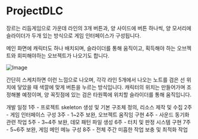 # ProjectDLC
 
장르는 리듬게임으로 가운데 라인의 3개 버튼과, 양 사이드에 버튼 하나씩, 양 모서리에 슬라이더가 두개 있는 방식으로 게임 인터페이스가 구성됩니다.

메인 화면에 캐릭터도 하나 배치되며, 슬라이더를 통해 움직이고, 획득해야 하는 오브젝트와 회피해야하는 오브젝트가 나오기도 합니다.

![Image](https://github.com/user-attachments/assets/8d905651-d6af-4c83-a3a4-c31796eec2b5)
 
간단히 스케치하면 이런 느낌으로 나오며, 각각 라인 5개에서 나오는 노트를 검은 선 위치에 닿았을 때 색깔에 맞게 버튼을 누르는 방식입니다.
캐릭터의 위치는 만들어가며 조정해볼 예정이며, 양 꼭짓점에 있는 검은 타원쪽에 위치할 슬라이더를 통해 움직입니다.

개발 일정
1주 - 프로젝트 skeleton 생성 및 기본 구조체 정의, 리소스 제작 및 수집
2주 - 게임 인터페이스 구성
3주 - 1~2주 보완, 오브젝트 움직임 구현
4주 - 사운드 동기화 관련 작업
5주 - 3~4주 보완, 데모 패턴 파일 생성
6주 - 터치 및 판정 시스템 구현
7주 - 5~6주 보완, 게임 메인 메뉴 구성
8주 - 전체 주간 미흡한 작업 보충 및 최적화 작업
